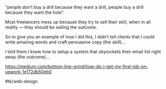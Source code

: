 “people don’t buy a drill because they want a drill, people buy a drill because they want the hole”.

Most freelancers mess up because they try to sell their skill, when in all reality — they should be selling the outcome.

So to give you an example of how I did this, I didn’t tell clients that I could write amazing words and craft persuasive copy (the skill)…

I told them I knew how to setup a system that skyrockets their email list right away (the outcome)…

https://medium.com/bottom-line-grind/how-do-i-get-my-first-job-on-upwork-1e172db50eb0

#tk/web-design
